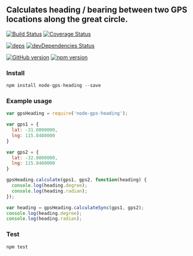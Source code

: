 ## Calculates heading / bearing between two GPS locations along the great circle.

[![Build Status](https://travis-ci.org/betaversionsoftware/node-gps-heading.svg?branch=master)](https://travis-ci.org/betaversionsoftware/node-gps-heading) [![Coverage Status](https://coveralls.io/repos/github/betaversionsoftware/node-gps-heading/badge.svg)](https://coveralls.io/github/betaversionsoftware/node-gps-heading)

[![deps](https://david-dm.org/betaversionsoftware/node-gps-heading.svg)](https://david-dm.org/betaversionsoftware/node-gps-heading.svg) [![devDependencies Status](https://david-dm.org/betaversionsoftware/node-gps-heading/dev-status.svg)](https://david-dm.org/betaversionsoftware/node-gps-heading?type=dev)

[![GitHub version](https://badge.fury.io/gh/betaversionsoftware%2Fnode-gps-heading.svg)](https://badge.fury.io/gh/betaversionsoftware%2Fnode-gps-heading) [![npm version](https://badge.fury.io/js/node-gps-heading.svg)](https://badge.fury.io/js/node-gps-heading)
### Install

```js
npm install node-gps-heading --save
```

### Example usage

```js
var gpsHeading = require('node-gps-heading');

var gps1 = {
  lat: -31.0000000,
  lng: 115.8480000
}

var gps2 = {
  lat: -32.0000000,
  lng: 115.8480000
}

gpsHeading.calculate(gps1, gps2, function(heading) {
  console.log(heading.degree);
  console.log(heading.radian);
});

var heading = gpsHeading.calculateSync(gps1, gps2);
console.log(heading.degree);
console.log(heading.radian);
```

### Test

```js
npm test
```
